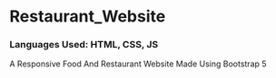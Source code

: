 <h1>Restaurant_Website</h1>

<h3>Languages Used: HTML, CSS, JS</h3>

<p>A Responsive Food And Restaurant Website Made Using Bootstrap 5</p>
